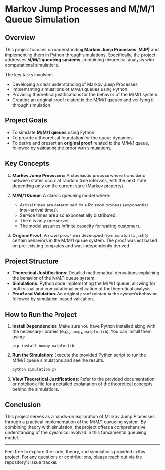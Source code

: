 # Markov Jump Processes and M/M/1 Queue Simulation

## Overview

This project focuses on understanding **Markov Jump Processes (MJP)** and implementing them in Python through simulations. Specifically, the project addresses **M/M/1 queueing systems**, combining theoretical analysis with computational simulations. 

The key tasks involved:
- Developing a clear understanding of Markov Jump Processes.
- Implementing simulations of M/M/1 queues using Python.
- Providing theoretical justifications for the behavior of the M/M/1 system.
- Creating an original proof related to the M/M/1 queues and verifying it through simulation.

## Project Goals
- To simulate **M/M/1 queues** using Python.
- To provide a theoretical foundation for the queue dynamics.
- To derive and present an **original proof** related to the M/M/1 queue, followed by validating the proof with simulations.

## Key Concepts

1. **Markov Jump Processes**: A stochastic process where transitions between states occur at random time intervals, with the next state depending only on the current state (Markov property).
   
2. **M/M/1 Queue**: A classic queueing model where:
   - Arrival times are determined by a Poisson process (exponential inter-arrival times).
   - Service times are also exponentially distributed.
   - There is only one server.
   - The model assumes infinite capacity for waiting customers.

3. **Original Proof**: A novel proof was developed from scratch to justify certain behaviors in the M/M/1 queue system. The proof was not based on pre-existing templates and was independently derived.

## Project Structure

- **Theoretical Justifications**: Detailed mathematical derivations explaining the behavior of the M/M/1 queue system.
- **Simulations**: Python code implementing the M/M/1 queue, allowing for both visual and computational verification of the theoretical analysis.
- **Proof and Validation**: An original proof related to the system’s behavior, followed by simulation-based validation.

## How to Run the Project

1. **Install Dependencies**:
   Make sure you have Python installed along with the necessary libraries (e.g., `numpy`, `matplotlib`). You can install them using:
   ```bash
   pip install numpy matplotlib
   ```

2. **Run the Simulation**:
   Execute the provided Python script to run the M/M/1 queue simulations and see the results.
   ```bash
   python simulation.py
   ```

3. **View Theoretical Justifications**:
   Refer to the provided documentation or notebook file for a detailed explanation of the theoretical concepts behind the simulations.

## Conclusion

This project serves as a hands-on exploration of Markov Jump Processes through a practical implementation of the M/M/1 queueing system. By combining theory with simulation, the project offers a comprehensive understanding of the dynamics involved in this fundamental queueing model.


---

Feel free to explore the code, theory, and simulations provided in this project. For any questions or contributions, please reach out via the repository's issue tracker.
